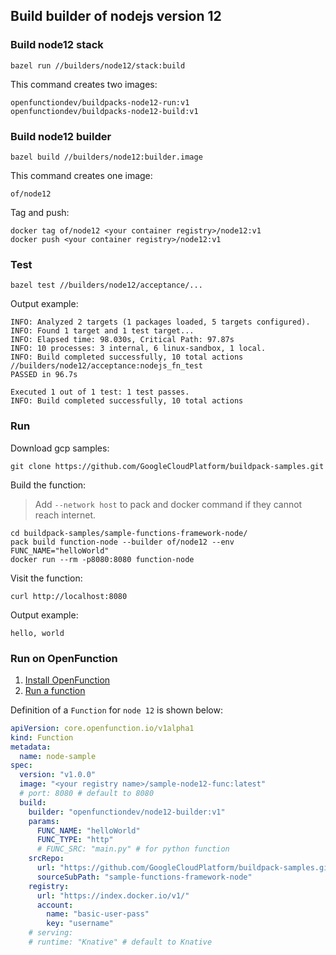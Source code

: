 ## Build builder of nodejs version 12

### Build node12 stack

```shell
bazel run //builders/node12/stack:build
```

This command creates two images:

```shell
openfunctiondev/buildpacks-node12-run:v1
openfunctiondev/buildpacks-node12-build:v1
```

### Build node12 builder

```shell
bazel build //builders/node12:builder.image
```

This command creates one image:

```shell
of/node12
```

Tag and push:

```shell
docker tag of/node12 <your container registry>/node12:v1
docker push <your container registry>/node12:v1
```

### Test

```shell
bazel test //builders/node12/acceptance/...
```

Output example:

```shell
INFO: Analyzed 2 targets (1 packages loaded, 5 targets configured).
INFO: Found 1 target and 1 test target...
INFO: Elapsed time: 98.030s, Critical Path: 97.87s
INFO: 10 processes: 3 internal, 6 linux-sandbox, 1 local.
INFO: Build completed successfully, 10 total actions
//builders/node12/acceptance:nodejs_fn_test                              PASSED in 96.7s

Executed 1 out of 1 test: 1 test passes.
INFO: Build completed successfully, 10 total actions
```

### Run

Download gcp samples:

```shell
git clone https://github.com/GoogleCloudPlatform/buildpack-samples.git
```

Build the function:

> Add `--network host` to pack and docker command if they cannot reach internet.

```shell
cd buildpack-samples/sample-functions-framework-node/
pack build function-node --builder of/node12 --env FUNC_NAME="helloWorld"
docker run --rm -p8080:8080 function-node
```

Visit the function:

```shell
curl http://localhost:8080
```

Output example:

```shell
hello, world
```

### Run on OpenFunction

1. [Install OpenFunction](https://github.com/OpenFunction/OpenFunction#quickstart)
2. [Run a function](https://github.com/OpenFunction/OpenFunction#sample-run-a-function)

Definition of a ```Function``` for ```node 12``` is shown below:

```yaml
apiVersion: core.openfunction.io/v1alpha1
kind: Function
metadata:
  name: node-sample
spec:
  version: "v1.0.0"
  image: "<your registry name>/sample-node12-func:latest"
  # port: 8080 # default to 8080
  build:
    builder: "openfunctiondev/node12-builder:v1"
    params:
      FUNC_NAME: "helloWorld"
      FUNC_TYPE: "http"
      # FUNC_SRC: "main.py" # for python function
    srcRepo:
      url: "https://github.com/GoogleCloudPlatform/buildpack-samples.git"
      sourceSubPath: "sample-functions-framework-node"
    registry:
      url: "https://index.docker.io/v1/"
      account:
        name: "basic-user-pass"
        key: "username"
    # serving:
    # runtime: "Knative" # default to Knative
```
